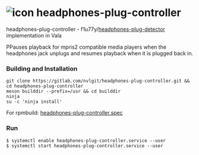 # ![icon](https://assets.gitlab-static.net/uploads/-/system/project/avatar/6581165/bitmap.png) headphones-plug-controller

headphones-plug-controller - f1u77y/<a href="https://github.com/f1u77y/headphones-plug-detector">headphones-plug-detector</a> implementation in Vala

PPauses playback for mpris2 compatible media players when the headphones jack unplugs and resumes playback when it is plugged back in. 

### Building and Installation

    git clone https://gitlab.com/nvlgit/headphones-plug-controller.git && cd headphones-plug-controller
    meson builddir --prefix=/usr && cd builddir
    ninja
    su -c 'ninja install'
For rpmbuild: <a href="https://gitlab.com/nvlgit/fedora-specs/blob/master/headphones-plug-controller.spec">headphones-plug-controller.spec</a> 

    
### Run

    $ systemctl enable headphones-plug-controller.service --user
    $ systemctl start headphones-plug-controller.service --user

